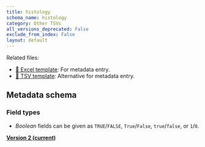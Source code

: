 ```yaml
---
title: histology
schema_name: histology
category: Other TSVs
all_versions_deprecated: False
exclude_from_index: False
layout: default
---
```


Related files:

- [📝 Excel template](https://raw.githubusercontent.com/hubmapconsortium/ingest-validation-tools/main/docs/histology/histology-metadata.xlsx): For metadata entry.
- [📝 TSV template](https://raw.githubusercontent.com/hubmapconsortium/ingest-validation-tools/main/docs/histology/histology-metadata.tsv): Alternative for metadata entry.







## Metadata schema

### Field types
- *Boolean* fields can be given as `TRUE`/`FALSE`, `True`/`False`, `true`/`false`, or `1`/`0`.  


<summary><a href="https://openview.metadatacenter.org/templates/https:%2F%2Frepo.metadatacenter.org%2Ftemplates%2F2263a3e3-819b-4639-a3db-3dbc0e46cda1"><b>Version 2 (current)</b></a></summary>

